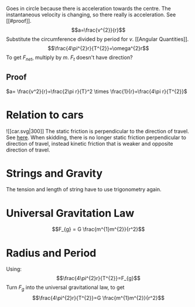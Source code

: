 Goes in circle because there is acceleration towards the centre. The instantaneous velocity is changing, so there really is acceleration. See [[#proof]].
$$a=\frac{v^{2}}{r}$$
Substitute the circumference divided by period for $v$. [[Angular Quantities]].
$$\frac{4\pi^{2}r}{T^{2}}=\omega^{2}r$$
To get $F_{net}$, multiply by $m$. $F_{t}$ doesn't have direction?
## Proof
$a= \frac{v^2}{r}=\frac{2\pi r}{T}^2 \times \frac{1}{r}=\frac{4\pi r}{T^{2}}$
# Relation to cars
![[car.svg|300]]
The static friction is perpendicular to the direction of travel. See [here](https://physics.stackexchange.com/questions/87976/direction-of-friction-when-a-car-turns). When skidding, there is no longer static friction perpendicular to direction of travel, instead kinetic friction that is weaker and opposite direction of travel.
# Strings and Gravity
The tension and length of string have to use trigonometry again.
# Universal Gravitation Law
$$F_{g} = G \frac{m^{1}m^{2}}{r^2}$$
# Radius and Period
Using:
$$\frac{4\pi^{2}r}{T^{2}}=F_{g}$$
Turn $F_{g}$ into the universal gravitational law, to get
$$\frac{4\pi^{2}r}{T^{2}}=G \frac{m^{1}m^{2}}{r^2}$$